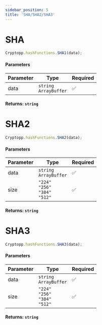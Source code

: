 ```yaml
---
sidebar_position: 5
title: 'SHA/SHA2/SHA3'
---
```


#

# SHA

```js
Cryptopp.hashFunctions.SHA1(data);
```

#### Parameters

| Parameter | Type                         | Required |
| --------- | ---------------------------- | -------- |
| data      | `string` <br/> `ArrayBuffer` | ✅       |

#### Returns: `string`

# SHA2

```js
Cryptopp.hashFunctions.SHA2(data);
```

#### Parameters

| Parameter | Type                                            | Required |
| --------- | ----------------------------------------------- | -------- |
| data      | `string` <br/> `ArrayBuffer`                    | ✅       |
| size      | `"224"` <br/> `"256"` <br/>`"384"` <br/>`"512"` | ✅       |

#### Returns: `string`

# SHA3

```js
Cryptopp.hashFunctions.SHA3(data);
```

#### Parameters

| Parameter | Type                                             | Required |
| --------- | ------------------------------------------------ | -------- |
| data      | `string` <br/> `ArrayBuffer`                     | ✅       |
| size      | `"224"` <br/> `"256"` <br/>`"384"` <br/> `"512"` | ✅       |

#### Returns: `string`
